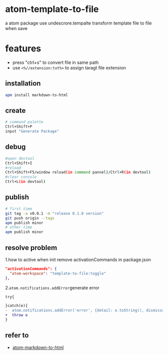 <!-- not to html -->
# atom-template-to-file

a atom package use undescrore.tempalte transform template file to file when save

# features
- press "ctrl+s" to convert file in same path
- use `<%//extension:txt%>` to assign taragt file extension

## installation

``` bash
apm install markdown-to-html
```
## create
``` bash
# command palette
Ctrl+Shift+P
input "Generate Package"
```

## debug

``` bash
#open devtool
Ctrl+Shift+I
#reload
Ctrl+Shift+F5/window reload(in command pannel)/Ctrl+R(in devtool)
#clear console
Ctrl+L(in devtool)
```
## publish

``` bash
# first time
git tag -a v0.0.1 -m "release 0.1.0 version"
git push origin --tags
apm publish minor
# other time
apm publish minor
```

## resolve problem
1.how to active when init
remove activationCommands in package.json
``` json
"activationCommands": {
  "atom-workspace": "template-to-file:toggle"
},
```
2.`atom.notifications.addError`generate error
```diff
try{

}catch(e){
-  atom.notifications.addError('error', {detail: e.toString(), dismissable: true});
+  throw e
}
```

## refer to
- [atom-markdown-to-html](https://github.com/huangjinlin/atom-markdown-to-html)
